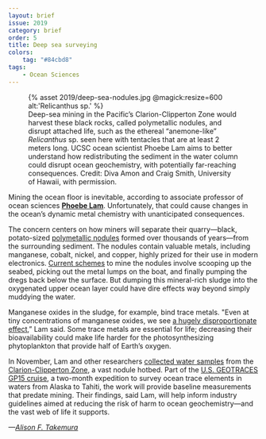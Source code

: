 ```yaml
---
layout: brief
issue: 2019
category: brief
order: 5
title: Deep sea surveying
colors:
    tag: "#84cbd8"
tags:
    - Ocean Sciences
---
```

<figure class="">
  {% asset 2019/deep-sea-nodules.jpg @magick:resize=600 alt:'Relicanthus sp.' %}<figcaption>Deep-sea mining in the Pacific’s Clarion-Clipperton Zone would harvest these black rocks, called polymetallic nodules, and disrupt attached life, such as the ethereal “anemone-like” <span style="font-style:italic">Relicanthus</span> sp. seen here with tentacles that are at least 2 meters long. UCSC ocean scientist Phoebe Lam aims to better understand how redistributing the sediment in the water column could disrupt ocean geochemistry, with potentially far-reaching consequences. Credit: Diva Amon and Craig Smith, University of Hawaii, with permission.</figcaption>
</figure>

Mining the ocean floor is inevitable, according to associate professor of ocean sciences [**Phoebe Lam**](https://campusdirectory.ucsc.edu/cd_detail?uid=pjlam). Unfortunately, that could cause changes in the ocean’s dynamic metal chemistry with unanticipated consequences.

The concern centers on how miners will separate their quarry—black, potato-sized [polymetallic nodules](https://en.wikipedia.org/wiki/Manganese_nodule) formed over thousands of years—from the surrounding sediment. The nodules contain valuable metals, including manganese, cobalt, nickel, and copper, highly prized for their use in modern electronics. [Current schemes](https://www.frontiersin.org/articles/10.3389/fmars.2017.00418/full#h5) to mine the nodules involve scooping up the seabed, picking out the metal lumps on the boat, and finally pumping the dregs back below the surface. But dumping this mineral-rich sludge into the oxygenated upper ocean layer could have dire effects way beyond simply muddying the water.

Manganese oxides in the sludge, for example, bind trace metals. "Even at tiny concentrations of manganese oxides, we see [a hugely disproportionate effect](https://www.sciencedirect.com/science/article/pii/S0304420317301408),” Lam said. Some trace metals are essential for life; decreasing their bioavailability could make life harder for the photosynthesizing phytoplankton that provide half of Earth’s oxygen.

In November, Lam and other researchers [collected water samples](https://geotraces-gp15.com/2018/11/03/deep-sea-mining-appears-on-gp15s-radar/) from the [Clarion-Clipperton Zone](http://deepseaminingwatch.msi.ucsb.edu/), a vast nodule hotbed. Part of the [U.S. GEOTRACES GP15 cruise](https://news.ucsc.edu/2018/09/geotraces-cruise.html), a two-month expedition to survey ocean trace elements in waters from Alaska to Tahiti, the work will provide baseline measurements that predate mining. Their findings, said Lam, will help inform industry guidelines aimed at reducing the risk of harm to ocean geochemistry—and the vast web of life it supports.

*—[Alison F. Takemura](http://alisonftakemura.info/)*